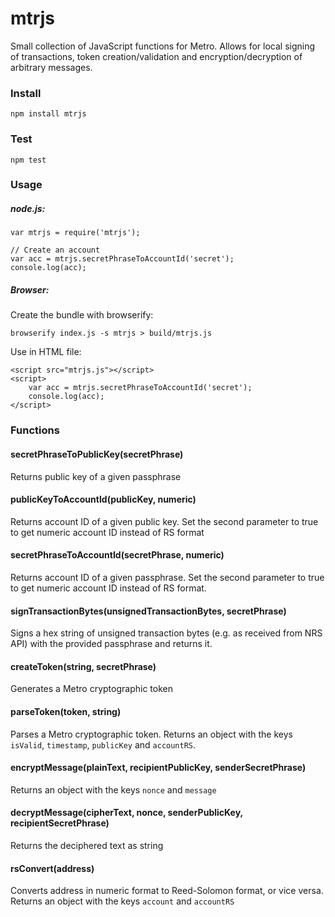 # mtrjs
Small collection of JavaScript functions for Metro. Allows for local signing of transactions, token creation/validation and encryption/decryption of arbitrary messages.

### Install
`npm install mtrjs`

### Test
`npm test`

### Usage
##### node.js:

    var mtrjs = require('mtrjs');

    // Create an account
    var acc = mtrjs.secretPhraseToAccountId('secret');
    console.log(acc);

##### Browser:

Create the bundle with browserify:

`browserify index.js -s mtrjs > build/mtrjs.js`

Use in HTML file:

    <script src="mtrjs.js"></script>
    <script>
        var acc = mtrjs.secretPhraseToAccountId('secret');
        console.log(acc);
    </script>

### Functions
#### secretPhraseToPublicKey(secretPhrase)
Returns public key of a given passphrase

#### publicKeyToAccountId(publicKey, numeric)
Returns account ID of a given public key. Set the second parameter to true to
get numeric account ID instead of RS format

#### secretPhraseToAccountId(secretPhrase, numeric)
Returns account ID of a given passphrase.  Set the second parameter to true to
get numeric account ID instead of RS format.

#### signTransactionBytes(unsignedTransactionBytes, secretPhrase)
Signs a hex string of unsigned transaction bytes (e.g. as received from NRS API)
with the provided passphrase and returns it.

#### createToken(string, secretPhrase)
Generates a Metro cryptographic token

#### parseToken(token, string)
Parses a Metro cryptographic token. Returns an object with the keys `isValid`,
`timestamp`, `publicKey` and `accountRS`.

#### encryptMessage(plainText, recipientPublicKey, senderSecretPhrase)
Returns an object with the keys `nonce` and `message`

#### decryptMessage(cipherText, nonce, senderPublicKey, recipientSecretPhrase)
Returns the deciphered text as string

#### rsConvert(address)
Converts address in numeric format to Reed-Solomon format, or vice versa. Returns an object with the keys `account` and `accountRS`



